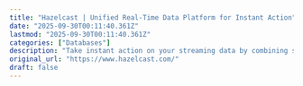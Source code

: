 ```yaml
---
title: "Hazelcast | Unified Real-Time Data Platform for Instant Action"
date: "2025-09-30T00:11:40.361Z"
lastmod: "2025-09-30T00:11:40.361Z"
categories: ["Databases"]
description: "Take instant action on your streaming data by combining stream processing and an ultra-fast data store in one unified platform. Get started!"
original_url: "https://www.hazelcast.com/"
draft: false
---
```

